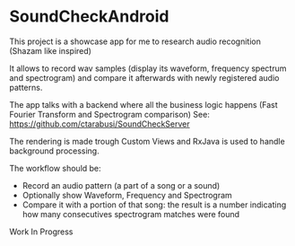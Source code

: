 # SoundCheckAndroid

This project is a showcase app for me to research audio recognition (Shazam like inspired)

It allows to record wav samples (display its waveform, frequency spectrum and spectrogram) and compare it afterwards with newly registered audio patterns.

The app talks with a backend where all the business logic happens (Fast Fourier Transform and Spectrogram comparison) See: https://github.com/ctarabusi/SoundCheckServer

The rendering is made trough Custom Views and RxJava is used to handle background processing.

The workflow should be:

- Record an audio pattern (a part of a song or a sound)
- Optionally show Waveform, Frequency and Spectrogram
- Compare it with a portion of that song: the result is a number indicating how many consecutives spectrogram matches were found

Work In Progress
